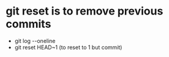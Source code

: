 # git reset is to remove previous commits

- git log --oneline
- git reset HEAD~1 (to reset to 1 but commit)
